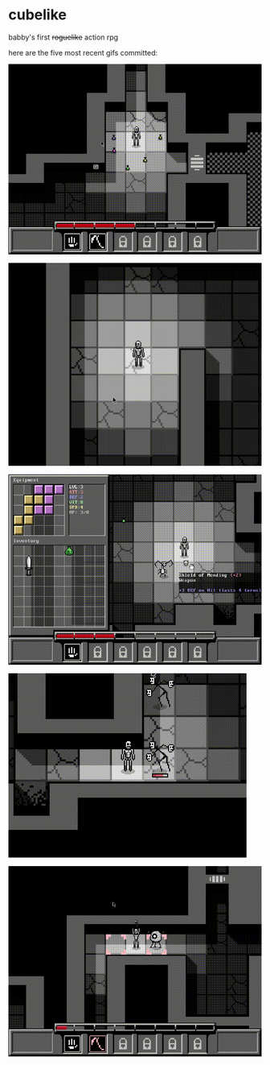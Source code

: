 # cubelike
babby's first ~~roguelike~~ action rpg 

here are the five most recent gifs committed:

![135_potion_demo.gif](gifs/135_potion_demo.gif?raw=true "135_potion_demo")

![134_night_vision_potion.gif](gifs/134_night_vision_potion.gif?raw=true "134_night_vision_potion")

![133_status_effects.gif](gifs/133_status_effects.gif?raw=true "133_status_effects")

![132_death_fadeout.gif](gifs/132_death_fadeout.gif?raw=true "132_death_fadeout")

![131_potion_of_healing.gif](gifs/131_potion_of_healing.gif?raw=true "131_potion_of_healing")

